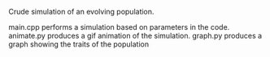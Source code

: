 Crude simulation of an evolving population.

main.cpp performs a simulation based on parameters in the code.
animate.py produces a gif animation of the simulation.
graph.py produces a graph showing the traits of the population
